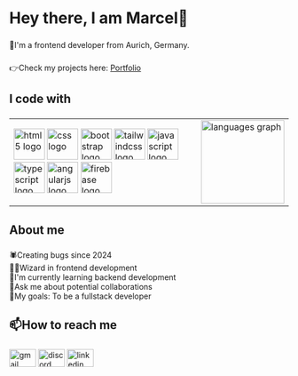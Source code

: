 <h1 align="left">Hey there, I am Marcel👋</h1>

###

<p align="left">📌I'm a frontend developer from Aurich, Germany.</p>

###

<p align="left">👉Check my projects here: <a href="https://marcelgoehn.de">Portfolio</a></p>

###

<h2 align="left">I code with</h2>

###

<table>
  <tr>
    <td>
      <div align="left">
        <img src="https://cdn.jsdelivr.net/gh/devicons/devicon/icons/html5/html5-original.svg" height="56" alt="html5 logo" />
        <img src="https://cdn.jsdelivr.net/gh/devicons/devicon/icons/css3/css3-original.svg" height="56" alt="css logo" />
        <img src="https://cdn.jsdelivr.net/gh/devicons/devicon/icons/bootstrap/bootstrap-original.svg" height="56" alt="bootstrap logo" />
        <img src="https://cdn.jsdelivr.net/gh/devicons/devicon/icons/tailwindcss/tailwindcss-original-wordmark.svg" height="56" alt="tailwindcss logo" />
        <img src="https://cdn.jsdelivr.net/gh/devicons/devicon/icons/javascript/javascript-original.svg" height="56" alt="javascript logo" />
        <img src="https://cdn.jsdelivr.net/gh/devicons/devicon/icons/typescript/typescript-original.svg" height="56" alt="typescript logo" />
        <img src="https://cdn.jsdelivr.net/gh/devicons/devicon/icons/angularjs/angularjs-original.svg" height="56" alt="angularjs logo" />
        <img src="https://cdn.jsdelivr.net/gh/devicons/devicon/icons/firebase/firebase-plain.svg" height="56" alt="firebase logo" />
      </div>
    </td>
    <td>
      <img src="https://github-readme-stats.vercel.app/api/top-langs?username=Marcel-Goehn&locale=en&hide_title=false&layout=compact&card_width=320&langs_count=5&theme=dracula&hide_border=false&order=2" height="150" alt="languages graph" />
    </td>
  </tr>
</table>

###

<h2 align="left">About me</h2>

###

<p align="left">🕷️Creating bugs since 2024<br>🧙‍♂️Wizard in frontend development<br>🔭I'm currently learning backend development<br>💬Ask me about potential collaborations<br>🎯My goals: To be a fullstack developer</p>

###

<h2 align="left">📫How to reach me</h2>

###

<div align="left">
  <a href="mailto:marcelgoehn@googlemail.com"><img src="https://raw.githubusercontent.com/maurodesouza/profile-readme-generator/master/src/assets/icons/social/gmail/default.svg" width="48" height="32" alt="gmail logo"/></a>
<a href="https://discord.com/users/659744178179407873"><img src="https://raw.githubusercontent.com/maurodesouza/profile-readme-generator/master/src/assets/icons/social/discord/default.svg" width="48" height="32" alt="discord logo"/></a>
<a href="https://www.linkedin.com/in/marcel-g%C3%B6hn-11b050353/"><img src="https://raw.githubusercontent.com/maurodesouza/profile-readme-generator/master/src/assets/icons/social/linkedin/default.svg" width="48" height="32" alt="linkedin logo"/></a>
</div>

###
